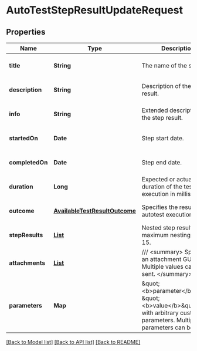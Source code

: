 # AutoTestStepResultUpdateRequest
## Properties

| Name | Type | Description | Notes |
|------------ | ------------- | ------------- | -------------|
| **title** | **String** | The name of the step. | [optional] [default to null] |
| **description** | **String** | Description of the step result. | [optional] [default to null] |
| **info** | **String** | Extended description of the step result. | [optional] [default to null] |
| **startedOn** | **Date** | Step start date. | [optional] [default to null] |
| **completedOn** | **Date** | Step end date. | [optional] [default to null] |
| **duration** | **Long** | Expected or actual duration of the test run execution in milliseconds. | [optional] [default to null] |
| **outcome** | [**AvailableTestResultOutcome**](AvailableTestResultOutcome.md) | Specifies the result of the autotest execution. | [optional] [default to null] |
| **stepResults** | [**List**](AutoTestStepResultUpdateRequest.md) | Nested step results. The maximum nesting level is 15. | [optional] [default to null] |
| **attachments** | [**List**](AttachmentUpdateRequest.md) | /// &lt;summary&gt; Specifies an attachment GUID. Multiple values can be sent. &lt;/summary&gt; | [optional] [default to null] |
| **parameters** | **Map** | \&quot;&lt;b&gt;parameter&lt;/b&gt;\&quot;: \&quot;&lt;b&gt;value&lt;/b&gt;\&quot; pair with arbitrary custom parameters. Multiple parameters can be sent. | [optional] [default to null] |

[[Back to Model list]](../README.md#documentation-for-models) [[Back to API list]](../README.md#documentation-for-api-endpoints) [[Back to README]](../README.md)


